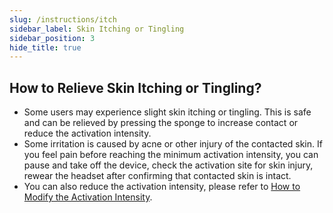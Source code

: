 ```yaml
---
slug: /instructions/itch
sidebar_label: Skin Itching or Tingling
sidebar_position: 3
hide_title: true
---
```


## How to Relieve Skin Itching or Tingling?
* Some users may experience slight skin itching or tingling. This is safe and can be relieved by pressing the sponge to increase contact or reduce the activation intensity.
* Some irritation is caused by acne or other injury of the contacted skin. If you feel pain before reaching the minimum activation intensity, you can pause and take off the device, check the activation site for skin injury, rewear the headset after confirming that contacted skin is intact.
* You can also reduce the activation intensity, please refer to [How to Modify the Activation Intensity](/instructions/change-intensity).

